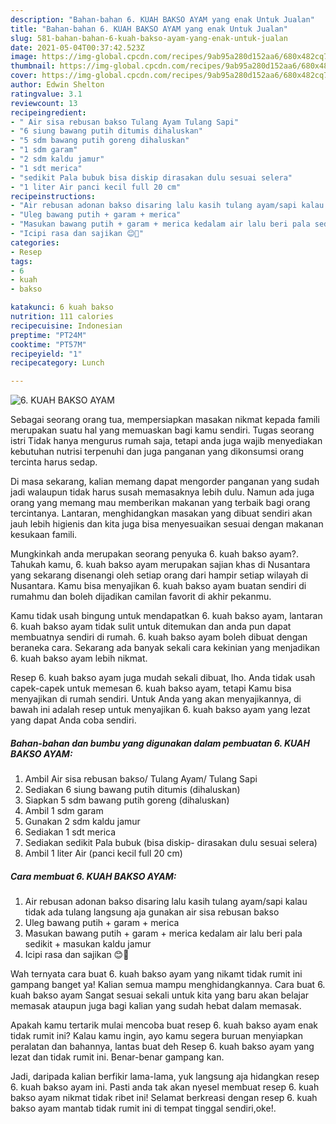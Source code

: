 ```yaml
---
description: "Bahan-bahan 6. KUAH BAKSO AYAM yang enak Untuk Jualan"
title: "Bahan-bahan 6. KUAH BAKSO AYAM yang enak Untuk Jualan"
slug: 581-bahan-bahan-6-kuah-bakso-ayam-yang-enak-untuk-jualan
date: 2021-05-04T00:37:42.523Z
image: https://img-global.cpcdn.com/recipes/9ab95a280d152aa6/680x482cq70/6-kuah-bakso-ayam-foto-resep-utama.jpg
thumbnail: https://img-global.cpcdn.com/recipes/9ab95a280d152aa6/680x482cq70/6-kuah-bakso-ayam-foto-resep-utama.jpg
cover: https://img-global.cpcdn.com/recipes/9ab95a280d152aa6/680x482cq70/6-kuah-bakso-ayam-foto-resep-utama.jpg
author: Edwin Shelton
ratingvalue: 3.1
reviewcount: 13
recipeingredient:
- " Air sisa rebusan bakso Tulang Ayam Tulang Sapi"
- "6 siung bawang putih ditumis dihaluskan"
- "5 sdm bawang putih goreng dihaluskan"
- "1 sdm garam"
- "2 sdm kaldu jamur"
- "1 sdt merica"
- "sedikit Pala bubuk bisa diskip dirasakan dulu sesuai selera"
- "1 liter Air panci kecil full 20 cm"
recipeinstructions:
- "Air rebusan adonan bakso disaring lalu kasih tulang ayam/sapi kalau tidak ada tulang langsung aja gunakan air sisa rebusan bakso"
- "Uleg bawang putih + garam + merica"
- "Masukan bawang putih + garam + merica kedalam air lalu beri pala sedikit + masukan kaldu jamur"
- "Icipi rasa dan sajikan 😊🤗"
categories:
- Resep
tags:
- 6
- kuah
- bakso

katakunci: 6 kuah bakso 
nutrition: 111 calories
recipecuisine: Indonesian
preptime: "PT24M"
cooktime: "PT57M"
recipeyield: "1"
recipecategory: Lunch

---
```



![6. KUAH BAKSO AYAM](https://img-global.cpcdn.com/recipes/9ab95a280d152aa6/680x482cq70/6-kuah-bakso-ayam-foto-resep-utama.jpg)

Sebagai seorang orang tua, mempersiapkan masakan nikmat kepada famili merupakan suatu hal yang memuaskan bagi kamu sendiri. Tugas seorang istri Tidak hanya mengurus rumah saja, tetapi anda juga wajib menyediakan kebutuhan nutrisi terpenuhi dan juga panganan yang dikonsumsi orang tercinta harus sedap.

Di masa  sekarang, kalian memang dapat mengorder panganan yang sudah jadi walaupun tidak harus susah memasaknya lebih dulu. Namun ada juga orang yang memang mau memberikan makanan yang terbaik bagi orang tercintanya. Lantaran, menghidangkan masakan yang dibuat sendiri akan jauh lebih higienis dan kita juga bisa menyesuaikan sesuai dengan makanan kesukaan famili. 



Mungkinkah anda merupakan seorang penyuka 6. kuah bakso ayam?. Tahukah kamu, 6. kuah bakso ayam merupakan sajian khas di Nusantara yang sekarang disenangi oleh setiap orang dari hampir setiap wilayah di Nusantara. Kamu bisa menyajikan 6. kuah bakso ayam buatan sendiri di rumahmu dan boleh dijadikan camilan favorit di akhir pekanmu.

Kamu tidak usah bingung untuk mendapatkan 6. kuah bakso ayam, lantaran 6. kuah bakso ayam tidak sulit untuk ditemukan dan anda pun dapat membuatnya sendiri di rumah. 6. kuah bakso ayam boleh dibuat dengan beraneka cara. Sekarang ada banyak sekali cara kekinian yang menjadikan 6. kuah bakso ayam lebih nikmat.

Resep 6. kuah bakso ayam juga mudah sekali dibuat, lho. Anda tidak usah capek-capek untuk memesan 6. kuah bakso ayam, tetapi Kamu bisa menyajikan di rumah sendiri. Untuk Anda yang akan menyajikannya, di bawah ini adalah resep untuk menyajikan 6. kuah bakso ayam yang lezat yang dapat Anda coba sendiri.

<!--inarticleads1-->

##### Bahan-bahan dan bumbu yang digunakan dalam pembuatan 6. KUAH BAKSO AYAM:

1. Ambil  Air sisa rebusan bakso/ Tulang Ayam/ Tulang Sapi
1. Sediakan 6 siung bawang putih ditumis (dihaluskan)
1. Siapkan 5 sdm bawang putih goreng (dihaluskan)
1. Ambil 1 sdm garam
1. Gunakan 2 sdm kaldu jamur
1. Sediakan 1 sdt merica
1. Sediakan sedikit Pala bubuk (bisa diskip- dirasakan dulu sesuai selera)
1. Ambil 1 liter Air (panci kecil full 20 cm)




<!--inarticleads2-->

##### Cara membuat 6. KUAH BAKSO AYAM:

1. Air rebusan adonan bakso disaring lalu kasih tulang ayam/sapi kalau tidak ada tulang langsung aja gunakan air sisa rebusan bakso
1. Uleg bawang putih + garam + merica
1. Masukan bawang putih + garam + merica kedalam air lalu beri pala sedikit + masukan kaldu jamur
1. Icipi rasa dan sajikan 😊🤗




Wah ternyata cara buat 6. kuah bakso ayam yang nikamt tidak rumit ini gampang banget ya! Kalian semua mampu menghidangkannya. Cara buat 6. kuah bakso ayam Sangat sesuai sekali untuk kita yang baru akan belajar memasak ataupun juga bagi kalian yang sudah hebat dalam memasak.

Apakah kamu tertarik mulai mencoba buat resep 6. kuah bakso ayam enak tidak rumit ini? Kalau kamu ingin, ayo kamu segera buruan menyiapkan peralatan dan bahannya, lantas buat deh Resep 6. kuah bakso ayam yang lezat dan tidak rumit ini. Benar-benar gampang kan. 

Jadi, daripada kalian berfikir lama-lama, yuk langsung aja hidangkan resep 6. kuah bakso ayam ini. Pasti anda tak akan nyesel membuat resep 6. kuah bakso ayam nikmat tidak ribet ini! Selamat berkreasi dengan resep 6. kuah bakso ayam mantab tidak rumit ini di tempat tinggal sendiri,oke!.

